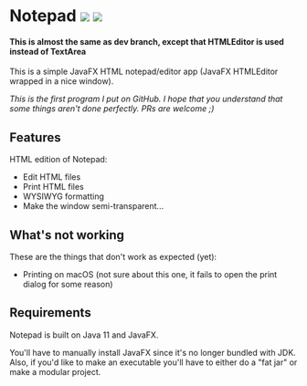 # Notepad ![][licenseBadge] ![][versionBadge]

#### This is almost the same as dev branch, except that HTMLEditor is used instead of TextArea

This is a simple JavaFX HTML notepad/editor app (JavaFX HTMLEditor wrapped in a nice window).

*This is the first program I put on GitHub.*
*I hope that you understand that some things aren't done perfectly.*
*PRs are welcome ;)*

## Features

HTML edition of Notepad:

- Edit HTML files
- Print HTML files
- WYSIWYG formatting
- Make the window semi-transparent...

## What's not working

These are the things that don't work as expected (yet):

- Printing on macOS (not sure about this one, it fails to open the print dialog for some reason)

## Requirements

Notepad is built on Java 11 and JavaFX.

You'll have to manually install JavaFX since it's no longer bundled with JDK.
Also, if you'd like to make an executable you'll have to either do a "fat jar" or make a modular project.

[licenseBadge]: https://img.shields.io/badge/license-MIT-blue.svg
[versionBadge]: https://img.shields.io/badge/version-0.2-brightgreen.svg